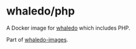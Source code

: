 # whaledo/php
 
A Docker image for [whaledo](https://github.com/duckinator/whaledo) which includes PHP.

Part of [whaledo-images](https://github.com/duckinator/whaledo-images).
